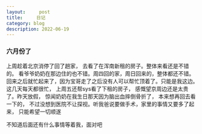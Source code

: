 ```yaml
---
layout:     post
title:     日记
category: blog
description: 2022-06-19
---
```


### 六月份了 

上周趁着北京消停了回了趟家， 去看了在浑南新租的房子。整体来看还是不错的。 看爷爷奶奶在那边住的也不错。周四回的家，周日回来的，整体都还不错。回来之后就忙起来了，因为宝哥走了之后没有人可以帮忙顶着了。只能是我这边。 这几天每天都很忙， 上周五还帮sys看了下租的房子， 感慨望京周边还是太贵了。昨天放假， 惊闻奶奶在我生日那天因为脑出血摔倒骨折了， 本来想再回去看一下的， 不过没想到医院不让探视。听我爸说要做手术，家里的事情又要多了起来， 只能希望一切顺遂

不知道后面还有什么事情等着我，面对吧

